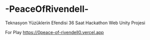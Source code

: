 # -PeaceOfRivendell-

Teknasyon Yüzüklerin Efendisi 36 Saat Hackathon Web Unity Projesi

For Play https://0peace-of-rivendell0.vercel.app
